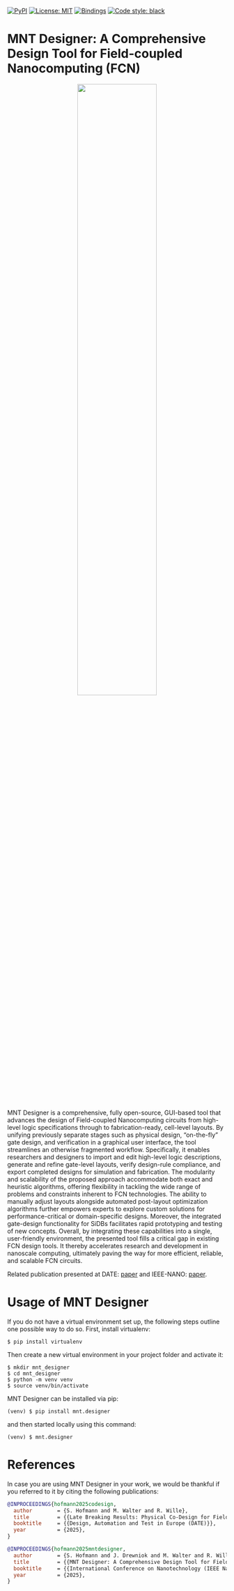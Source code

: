 [![PyPI](https://img.shields.io/pypi/v/mnt.designer?logo=pypi&style=flat-square)](https://pypi.org/project/mnt.designer/)
[![License: MIT](https://img.shields.io/badge/license-MIT-blue.svg?style=flat-square)](https://opensource.org/licenses/MIT)
[![Bindings](https://img.shields.io/github/actions/workflow/status/cda-tum/mnt-designer/deploy.yml?branch=main&style=flat-square&logo=github&label=python)](https://github.com/cda-tum/mnt-designer/actions/workflows/deploy.yml)
[![Code style: black][black-badge]][black-link]

# MNT Designer: A Comprehensive Design Tool for Field-coupled Nanocomputing (FCN)

<p align="center">
  <picture>
    <source media="(prefers-color-scheme: dark)" srcset="https://raw.githubusercontent.com/cda-tum/mnt-nanoplacer/main/docs/_static/mnt_light.svg" width="60%">
    <img src="https://raw.githubusercontent.com/cda-tum/mnt-nanoplacer/main/docs/_static/mnt_dark.svg" width="60%">
  </picture>
</p>

MNT Designer is a comprehensive, fully open-source,
GUI-based tool that advances the design of Field-coupled
Nanocomputing circuits from high-level logic specifications
through to fabrication-ready, cell-level layouts. By unifying
previously separate stages such as physical design, “on-the-fly” 
gate design, and verification in a graphical user interface, 
the tool streamlines an otherwise fragmented workflow.
Specifically, it enables researchers and designers to import
and edit high-level logic descriptions, generate and refine
gate-level layouts, verify design-rule compliance, and export
completed designs for simulation and fabrication.
The modularity and scalability of the proposed approach
accommodate both exact and heuristic algorithms, offering
flexibility in tackling the wide range of problems and constraints 
inherent to FCN technologies. The ability to manually adjust layouts
alongside automated post-layout optimization algorithms further empowers experts to explore custom
solutions for performance-critical or domain-specific designs.
Moreover, the integrated gate-design functionality for SiDBs
facilitates rapid prototyping and testing of new concepts.
Overall, by integrating these capabilities into a single, user-friendly 
environment, the presented tool fills a critical gap in
existing FCN design tools. It thereby accelerates research and
development in nanoscale computing, ultimately paving the
way for more efficient, reliable, and scalable FCN circuits.

Related publication presented at DATE: [paper](https://www.cda.cit.tum.de/files/eda/2025_date_physical_co-design_for_fcn.pdf) and IEEE-NANO: [paper](https://www.cda.cit.tum.de/files/eda/2025_ieee_nano_mnt_designer.pdf).

# Usage of MNT Designer

If you do not have a virtual environment set up, the following steps outline one possible way to do so.
First, install virtualenv:

```console
$ pip install virtualenv
```

Then create a new virtual environment in your project folder and activate it:

```console
$ mkdir mnt_designer
$ cd mnt_designer
$ python -m venv venv
$ source venv/bin/activate
```

MNT Designer can be installed via pip:

```console
(venv) $ pip install mnt.designer
```

and then started locally using this command:

```
(venv) $ mnt.designer
```

# References

In case you are using MNT Designer in your work, we would be thankful if you referred to it by citing the following publications:

```bibtex
@INPROCEEDINGS{hofmann2025codesign,
  author        = {S. Hofmann and M. Walter and R. Wille},
  title         = {{Late Breaking Results: Physical Co-Design for Field-coupled Nanocomputing}},
  booktitle     = {{Design, Automation and Test in Europe (DATE)}},
  year          = {2025},
}
```

```bibtex
@INPROCEEDINGS{hofmann2025mntdesigner,
  author        = {S. Hofmann and J. Drewniok and M. Walter and R. Wille},
  title         = {{MNT Designer: A Comprehensive Design Tool for Field-coupled Nanocomputing}},
  booktitle     = {{International Conference on Nanotechnology (IEEE Nano)}},
  year          = {2025},
}
```

[black-badge]: https://img.shields.io/badge/code%20style-black-000000.svg
[black-link]: https://github.com/psf/black
